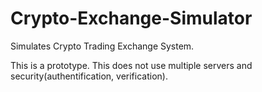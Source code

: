 # Crypto-Exchange-Simulator

Simulates Crypto Trading Exchange System.

This is a prototype. This does not use multiple servers and security(authentification, verification).

